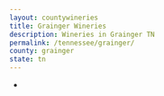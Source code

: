 ```yaml
---
layout: countywineries
title: Grainger Wineries
description: Wineries in Grainger TN
permalink: /tennessee/grainger/
county: grainger
state: tn
---
```

-
